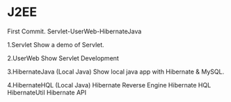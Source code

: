 # J2EE
First Commit. Servlet-UserWeb-HibernateJava

1.Servlet
	Show a demo of Servlet.

2.UserWeb
	Show Servlet Development
	
3.HibernateJava (Local Java)
	Show local java app with Hibernate & MySQL.
	
4.HibernateHQL (Local Java)
	Hibernate Reverse Engine
	Hibernate HQL
	HibernateUtil
	Hibernate API

